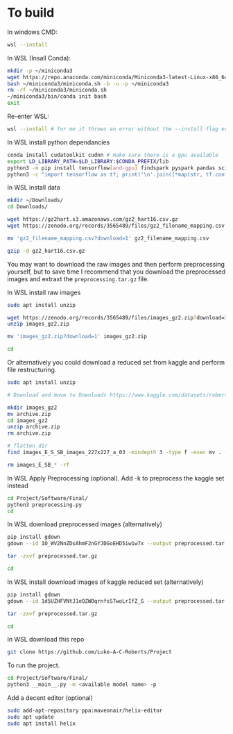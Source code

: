 # To build

In windows CMD:
```bash
wsl --install
```

In WSL (Insall Conda):
```bash
mkdir -p ~/miniconda3
wget https://repo.anaconda.com/miniconda/Miniconda3-latest-Linux-x86_64.sh -O ~/miniconda3/miniconda.sh
bash ~/miniconda3/miniconda.sh -b -u -p ~/miniconda3
rm -rf ~/miniconda3/miniconda.sh
~/miniconda3/bin/conda init bash
exit
```

Re-enter WSL:
```bash
wsl --install # for me it throws an error without the --install flag even if installed
```

In WSL install python dependancies
```bash
conda install cudatoolkit cudnn # make sure there is a gpu available
export LD_LIBRARY_PATH=$LD_LIBRARY:$CONDA_PREFIX/lib
python3 -m pip install tensorflow[and-gpu] findspark pyspark pandas scikit-learn matplotlib seaborn more-itertools
python3 -c "import tensorflow as tf; print('\n'.join([*map(str, tf.config.list_physical_devices())]))"
```

In WSL install data
```bash
mkdir ~/Downloads/
cd Downloads/

wget https://gz2hart.s3.amazonaws.com/gz2_hart16.csv.gz
wget https://zenodo.org/records/3565489/files/gz2_filename_mapping.csv?download=1

mv 'gz2_filename_mapping.csv?download=1' gz2_filename_mapping.csv

gzip -d gz2_hart16.csv.gz
```
You may want to download the raw images and then perform preprocessing yourself, but to save time I recommend that you download the preprocessed images and extraxt the `preprocessing.tar.gz` file.

In WSL install raw images
```bash
sudo apt install unzip

wget https://zenodo.org/records/3565489/files/images_gz2.zip?download=1
unzip images_gz2.zip

mv 'images_gz2.zip?download=1' images_gz2.zip

cd
```

Or alternatively you could download a reduced set from kaggle and perform file restructuring.
```bash
sudo apt install unzip

# Download and move to Downloads https://www.kaggle.com/datasets/robertmifsud/resized-reduced-gz2-images

mkdir images_gz2
mv archive.zip 
cd images_gz2
unzip archive.zip
rm archive.zip

# flatten dir
find images_E_S_SB_images_227x227_a_03 -mindepth 3 -type f -exec mv . -i '{}' +

rm images_E_SB_* -rf
```

In WSL Apply Preprocessing (optional). Add -k to preprocess the kaggle set instead
```bash
cd Project/Software/Final/
python3 preprocessing.py
cd
```

In WSL download preprocessed images (alternatively)
```bash
pip install gdown
gdown --id 1O_WV2NnZDsAhmF2nGYJDGoEHD5iw1w7x --output preprocessed.tar.gz

tar -zxvf preprocessed.tar.gz

cd
```

In WSL install download images of kaggle reduced set (alternatively)
```bash
pip install gdown
gdown --id 1d5UZHFVNtJ1eOZWOqrnfsS7woLrIfZ_G --output preprocessed.tar.gz

tar -zxvf preprocessed.tar.gz

cd
```

In WSL download this repo
```bash
git clone https://github.com/Luke-A-C-Roberts/Project
```

To run the project.
```bash
cd Project/Software/Final/
python3 __main__.py -m <available model name> -p
```

Add a decent editor (optional)
```bash
sudo add-apt-repository ppa:maveonair/helix-editor
sudo apt update
sudo apt install helix
```

